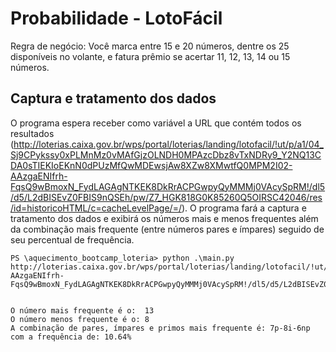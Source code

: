# Probabilidade - LotoFácil

Regra de negócio: Você marca entre 15 e 20 números, dentre os 25 disponíveis no volante, e fatura prêmio se acertar 11, 12, 13, 14 ou 15 números. 

## Captura e tratamento dos dados
O programa espera receber como variável a URL que contém todos os resultados (http://loterias.caixa.gov.br/wps/portal/loterias/landing/lotofacil/!ut/p/a1/04_Sj9CPykssy0xPLMnMz0vMAfGjzOLNDH0MPAzcDbz8vTxNDRy9_Y2NQ13CDA0sTIEKIoEKnN0dPUzMfQwMDEwsjAw8XZw8XMwtfQ0MPM2I02-AAzgaENIfrh-FqsQ9wBmoxN_FydLAGAgNTKEK8DkRrACPGwpyQyMMMj0VAcySpRM!/dl5/d5/L2dBISEvZ0FBIS9nQSEh/pw/Z7_HGK818G0K85260Q5OIRSC42046/res/id=historicoHTML/c=cacheLevelPage/=/). O programa fará a captura e tratamento dos dados e exibirá os números mais e menos frequentes além da combinação mais frequente (entre números pares e ímpares) seguido de seu percentual de frequência.

```console
PS \aquecimento_bootcamp_loteria> python .\main.py http://loterias.caixa.gov.br/wps/portal/loterias/landing/lotofacil/!ut/p/a1/04_Sj9CPykssy0xPLMnMz0vMAfGjzOLNDH0MPAzcDbz8vTxNDRy9_Y2NQ13CDA0sTIEKIoEKnN0dPUzMfQwMDEwsjAw8XZw8XMwtfQ0MPM2I02-AAzgaENIfrh-FqsQ9wBmoxN_FydLAGAgNTKEK8DkRrACPGwpyQyMMMj0VAcySpRM!/dl5/d5/L2dBISEvZ0FBIS9nQSEh/pw/Z7_HGK818G0K85260Q5OIRSC42046/res/id=historicoHTML/c=cacheLevelPage/=/


O número mais frequente é o:  13
O número menos frequente é o: 8
A combinação de pares, ímpares e primos mais frequente é: 7p-8i-6np com a frequência de: 10.64%
```